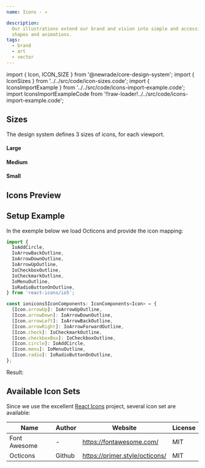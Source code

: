 ```yaml
---
name: Icons - ✳️

description:
  Our illustrations extend our brand and vision into simple and accessible
  shapes and animations.
tags:
  - brand
  - art
  - vector
---
```


<!-- CODE IMPORTS -->

<!-- prettier-ignore -->
import { Icon, ICON_SIZE } from '@newrade/core-design-system';
import { IconSizes } from '../../src/code/icon-sizes.code';
import { IconsImportExample } from '../../src/code/icons-import-example.code';
import IconsImportExampleCode from '!!raw-loader!../../src/code/icons-import-example.code';

<!-- END CODE IMPORTS -->

<DocHeader props={props}/>

## Sizes

The design system defines 3 sizes of icons, for each viewport.

#### Large

<IconSizes size={ICON_SIZE.large}/>

#### Medium

<IconSizes size={ICON_SIZE.medium}/>

#### Small

<IconSizes size={ICON_SIZE.small}/>

## Icons Preview

<Icons/>

## Setup Example

In the exemple below we load Octicons and provide the icon mapping:

```ts
import {
  IoAddCircle,
  IoArrowBackOutline,
  IoArrowDownOutline,
  IoArrowUpOutline,
  IoCheckboxOutline,
  IoCheckmarkOutline,
  IoMenuOutline,
  IoRadioButtonOnOutline,
} from 'react-icons/io5';

const ionicons5IconComponents: IconComponents<Icon> = {
  [Icon.arrowUp]: IoArrowUpOutline,
  [Icon.arrowDown]: IoArrowDownOutline,
  [Icon.arrowLeft]: IoArrowBackOutline,
  [Icon.arrowRight]: IoArrowForwardOutline,
  [Icon.check]: IoCheckmarkOutline,
  [Icon.checkboxBox]: IoCheckboxOutline,
  [Icon.circle]: IoAddCircle,
  [Icon.menu]: IoMenuOutline,
  [Icon.radio]: IoRadioButtonOnOutline,
};
```

Result:

<IconsImportExample/>

## Available Icon Sets

Since we use the excellent
[React Icons](https://react-icons.github.io/react-icons/) project, several icon
set are available:

| Name         | Author | Website                        | License |
| ------------ | ------ | ------------------------------ | ------- |
| Font Awesome | -      | https://fontawesome.com/       | MIT     |
| Octicons     | Github | https://primer.style/octicons/ | MIT     |
